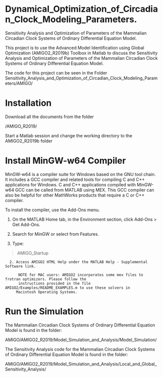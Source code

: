 # Dynamical_Optimization_of_Circadian_Clock_Modeling_Parameters.
Sensitivity Analysis and Optimization of Parameters of the Mammalian Circadian Clock Systems of Ordinary Differential Equation Model.

This project is to use the Advanced Model Identification using Global Optimization (AMIGO2_R2019b) Toolbox in Matlab to discuss the Sensitivity Analysis and Optimization of Parameters of the Mammalian Circadian Clock Systems of Ordinary Differential Equation Model.

The code for this project can be seen in the Folder Sensitivity_Analysis_and_Optimization_of_Circadian_Clock_Modeling_Parameters/AMIGO/


# Installation

Download all the documents from the folder 

/AMIGO_R2019/



Start a Matlab session and change the working directory to the AMIGO2_R2019b folder

# Install MinGW-w64 Compiler

MinGW-w64 is a compiler suite for Windows based on the GNU tool chain. It includes a GCC compiler and related tools for compiling C and C++ applications for Windows. C and C++ applications compiled with MinGW-w64 GCC can be called from MATLAB using MEX. This GCC compiler can also be helpful for other MathWorks products that require a C or C++ compiler.

 To install the compiler, use the Add-Ons menu.

1. On the MATLAB Home tab, in the Environment section, click Add-Ons > Get Add-Ons.

2. Search for MinGW or select from Features.

3. Type:


> AMIGO_Startup
      
      2. Access AMIGO2 HTML Help under the MATLAB Help - Supplemental Software link.

          NOTE for MAC users: AMIGO2 incorporates some mex files to frotran optimizers. Please follow the
          instructions provided in the file AMIGO2/Examples/README_EXAMPLES.m to use these solvers in
         Macintosh Operating Systems.
         
         
# Run the Simulation

The  Mammalian Circadian Clock Systems of Ordinary Differential Equation Model is found in the folder:

AMIGO/AMIGO2_R2019/Model_Simulation_and_Analysis/Model_Simulation/

The Sensitivity Analysis code for the Mammalian Circadian Clock Systems of Ordinary Differential Equation Model is found in the folder: 

AMIGO/AMIGO2_R2019/Model_Simulation_and_Analysis/Local_and_Global_Sensitivity_Analysis/



